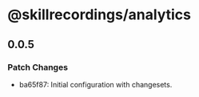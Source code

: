 # @skillrecordings/analytics

## 0.0.5

### Patch Changes

- ba65f87: Initial configuration with changesets.
